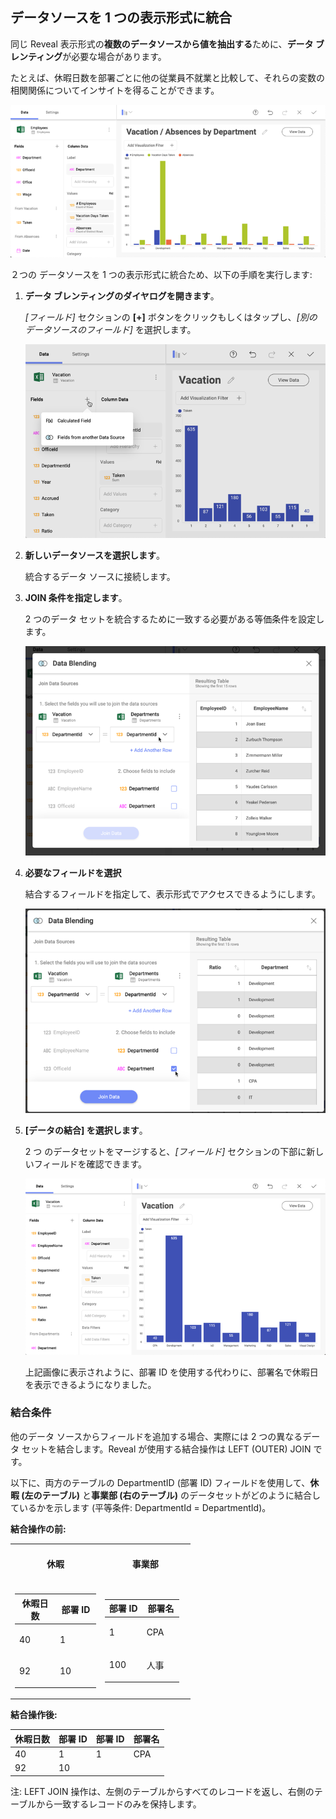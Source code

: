 ## データソースを 1 つの表示形式に統合

同じ Reveal 表示形式の**複数のデータソースから値を抽出する**ために、**データ ブレンティング**が必要な場合があります。

たとえば、休暇日数を部署ごとに他の従業員不就業と比較して、それらの変数の相関関係についてインサイトを得ることができます。

![Data Blending Example Visualization](images/data-blending-example.png)

２つの データソースを 1 つの表示形式に統合ため、以下の手順を実行します:

1.  **データ ブレンティングのダイヤログを開きます**。

    *[フィールド]* セクションの **[+]** ボタンをクリックもしくはタップし、*[別のデータソースのフィールド]* を選択します。

    ![Data Blending Accessing dialog in the Visualization editor](images/data-blending-open-dialog.png)

2.  **新しいデータソースを選択します**。

    統合するデータ ソースに接続します。

3.  **JOIN 条件を指定します**。

    2 つのデータ セットを統合するために一致する必要がある等価条件を設定します。

    ![Data Blending Join Condition selection](images/data-blending-join-condition.png)

4.  **必要なフィールドを選択**

    結合するフィールドを指定して、表示形式でアクセスできるようにします。

    ![Data Blending Choose New Fields dialog](images/data-blending-choose-new-fields.png)

5.  **[データの結合] を選択します**。

    2 つ のデータセットをマージすると、*[フィールド]* セクションの下部に新しいフィールドを確認できます。

    ![Show Data Blending Result](images/data-blending-result.png)

    上記画像に表示されように、部署 ID を使用する代わりに、部署名で休暇日を表示できるようになりました。


### 結合条件

他のデータ ソースからフィールドを追加する場合、実際には 2 つの異なるデータ セットを結合します。Reveal が使用する結合操作は LEFT (OUTER) JOIN です。

以下に、両方のテーブルの DepartmentID (部署 ID) フィールドを使用して、**休暇 (左のテーブル)** と**事業部 (右のテーブル)** のデータセットがどのように結合しているかを示します (平等条件: DepartmentId = DepartmentId)。

**結合操作の前:**

<table>
<colgroup>
<col style="width: 50%" />
<col style="width: 50%" />
</colgroup>
<tbody>
<tr class="odd">
<td><h4 id="_vacation" style="text-align: center">休暇</h4></td>
<td><h4 id="_departments" style="text-align: center">事業部</h4></td>
</tr>
<tr class="even">
<td>
<table>
<colgroup>
<col style="width: 50%" />
<col style="width: 50%" />
</colgroup>
<thead>
<tr class="header">
<th>休暇日数</th>
<th>部署 ID</th>
</tr>
</thead>
<tbody>
<tr class="odd">
<td><p>40</p></td>
<td><p>1</p></td>
</tr>
<tr class="even">
<td><p>92</p></td>
<td><p>10</p></td>
</tr>
</tbody>
</table></td>
<td><table>
<colgroup>
<col style="width: 50%" />
<col style="width: 50%" />
</colgroup>
<thead>
<tr class="header">
<th>部署 ID</th>
<th>部署名</th>
</tr>
</thead>
<tbody>
<tr class="odd">
<td><p>1</p></td>
<td><p>CPA</p></td>
</tr>
<tr class="even">
<td><p>100</p></td>
<td><p>人事</p></td>
</tr>
</tbody>
</table></td>
</tr>
</tbody>
</table>

**結合操作後:**

| **休暇日数** | **部署 ID** | **部署 ID** | **部署名** |
| ---------------- | ---------------- | ---------------- | --------------------- |
| 40               | 1                | 1                | CPA                   |
| 92               | 10               |                  |                       |


注: LEFT JOIN 操作は、左側のテーブルからすべてのレコードを返し、右側のテーブルから一致するレコードのみを保持します。
